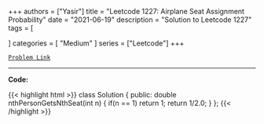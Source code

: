 
+++
authors = ["Yasir"]
title = "Leetcode 1227: Airplane Seat Assignment Probability"
date = "2021-06-19"
description = "Solution to Leetcode 1227"
tags = [
    
]
categories = [
    "Medium"
]
series = ["Leetcode"]
+++



[`Problem Link`](https://leetcode.com/problems/airplane-seat-assignment-probability/description/)

---

**Code:**

{{< highlight html >}}
class Solution {
public:
    double nthPersonGetsNthSeat(int n) {
        if(n == 1) return 1;
        return 1/2.0;
    }
};
{{< /highlight >}}

